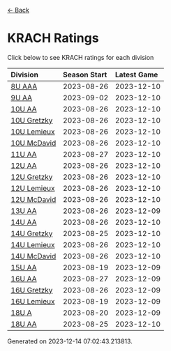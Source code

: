 [<- Back](../readme.md)
# KRACH Ratings
Click below to see KRACH ratings for each division

| Division | Season Start | Latest Game |
| :-- | :-- | :-- |
| [8U AAA](8U-AAA-ratings.md) | 2023-08-26 | 2023-12-10 |
| [9U AA](9U-AA-ratings.md) | 2023-09-02 | 2023-12-10 |
| [10U AA](10U-AA-ratings.md) | 2023-08-26 | 2023-12-10 |
| [10U Gretzky](10U-Gretzky-ratings.md) | 2023-08-26 | 2023-12-10 |
| [10U Lemieux](10U-Lemieux-ratings.md) | 2023-08-26 | 2023-12-10 |
| [10U McDavid](10U-McDavid-ratings.md) | 2023-08-26 | 2023-12-10 |
| [11U AA](11U-AA-ratings.md) | 2023-08-27 | 2023-12-10 |
| [12U AA](12U-AA-ratings.md) | 2023-08-26 | 2023-12-10 |
| [12U Gretzky](12U-Gretzky-ratings.md) | 2023-08-26 | 2023-12-10 |
| [12U Lemieux](12U-Lemieux-ratings.md) | 2023-08-26 | 2023-12-10 |
| [12U McDavid](12U-McDavid-ratings.md) | 2023-08-26 | 2023-12-10 |
| [13U AA](13U-AA-ratings.md) | 2023-08-26 | 2023-12-09 |
| [14U AA](14U-AA-ratings.md) | 2023-08-26 | 2023-12-10 |
| [14U Gretzky](14U-Gretzky-ratings.md) | 2023-08-25 | 2023-12-10 |
| [14U Lemieux](14U-Lemieux-ratings.md) | 2023-08-26 | 2023-12-10 |
| [14U McDavid](14U-McDavid-ratings.md) | 2023-08-26 | 2023-12-10 |
| [15U AA](15U-AA-ratings.md) | 2023-08-19 | 2023-12-09 |
| [16U AA](16U-AA-ratings.md) | 2023-08-27 | 2023-12-09 |
| [16U Gretzky](16U-Gretzky-ratings.md) | 2023-08-26 | 2023-12-09 |
| [16U Lemieux](16U-Lemieux-ratings.md) | 2023-08-19 | 2023-12-09 |
| [18U A](18U-A-ratings.md) | 2023-08-20 | 2023-12-09 |
| [18U AA](18U-AA-ratings.md) | 2023-08-25 | 2023-12-10 |

Generated on 2023-12-14 07:02:43.213813.
